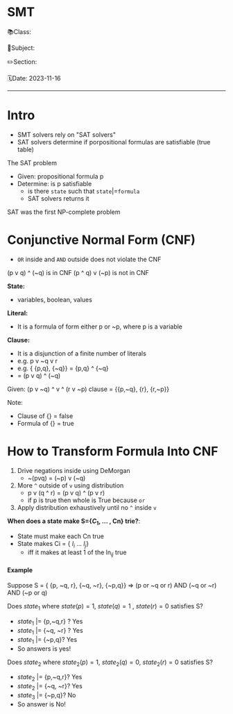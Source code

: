 # SMT

📚Class: 

📘Subject: <a href="https://github.com/lamula21/cheat-sheets/blob/main/"></a>

✏️Section: 

🗓️Date: 2023-11-16

---

# Intro 

- SMT solvers rely on "SAT solvers"
- SAT solvers determine if porpositional formulas are satisfiable (true table)

The SAT problem
- Given: propositional formula p
- Determine: is p satisfiable
	- is there `state` such that `state`|=`formula`
	- SAT solvers returns it

SAT was the first NP-complete problem


# Conjunctive Normal Form (CNF)

- `OR` inside and `AND` outside does not violate the CNF

(p v q) ^ (~q) is in CNF
(p ^ q) v (~p) is not in CNF

**State:** 
- variables, boolean, values

**Literal:**
- It is a formula of form either p or ~p, where p is a variable

**Clause:**
- It is a disjunction of a finite number of literals
- e.g. p v ~q v r
- e.g. { {p,q}, {~q}} = {p,q} ^ {~q}
- = (p v q) ^ (~q)

Given: (p v ~q) ^  v ^ (r v ~p)
clause = {{p,~q}, {r}, {r,~p}}

Note: 
- Clause of {} = false
- Formula of {} = true


# How to Transform Formula Into CNF

1. Drive negations inside using DeMorgan
	- ~(pvq) = (~p) v (~q)
2. More `^` outside of `v` using distribution
	- p v (q ^ r) = (p v q) ^ (p v r)
	- if p is true then whole is True because `or`
3. Apply distribution exhaustively until no `^` inside `v`


**When does a state make S={$C_{1}$, ... , Cn} trie?**:
- State must make each Cn true
- State makes Ci = { $l_{i}$ ... $l_{j}$}
	- iff it makes at least 1 of the $\ln_{ij}$ true


#### Example
Suppose S = { {p, ~q, r}, {~q, ~r}, {~p,q}}
=> (p or ~q or r) AND (~q or ~r) AND (~p or q)

Does $state_{1}$ where $state(p)=1$, $state(q)=1$ , $state(r)=0$ satisfies S?
- $state_{1}$ |= {p,~q,r} ? Yes
- $state_{1}$ |= {~q, ~r} ? Yes
- $state_{1}$ |= {~p,q}? Yes
- So answers is yes!

Does $state_{2}$ where $state_{2}(p)=1$, $state_{2}(q)=0$, $state_{2}(r)=0$ satisfies S?
- $state_{2}$ |= {p,~q,r}? Yes
- $state_{2}$ |= {~q, ~r}? Yes
- $state_{3}$ |= {~p,q}? No
- So answer is No!